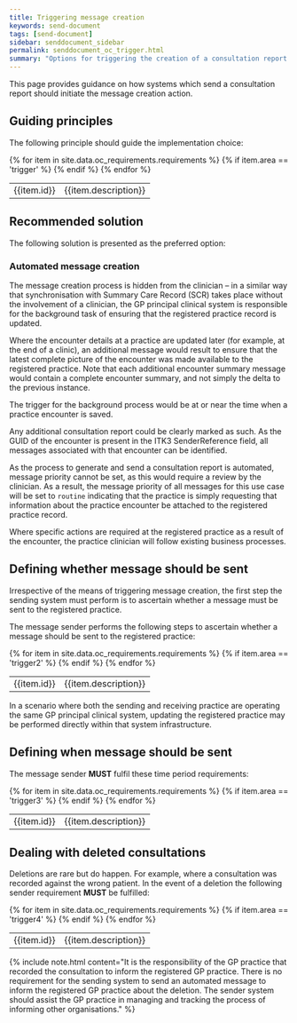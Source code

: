 ```yaml
---
title: Triggering message creation
keywords: send-document
tags: [send-document]
sidebar: senddocument_sidebar
permalink: senddocument_oc_trigger.html
summary: "Options for triggering the creation of a consultation report message"
---
```



This page provides guidance on how systems which send a consultation report should initiate the message creation action.

## Guiding principles ##

The following principle should guide the implementation choice:

<table class="requirement-box">
  {% for item in site.data.oc_requirements.requirements %}
  {% if item.area == 'trigger' %}
  <tr>
    <td id="{{item.id}}">{{item.id}}</td>
    <td>{{item.description}}</td>
  </tr>
  {% endif %}
  {% endfor %}
</table>

## Recommended solution ##

The following solution is presented as the preferred option:

### Automated message creation ###

The message creation process is hidden from the clinician – in a similar way that synchronisation with Summary Care Record (SCR) takes place without the involvement of a clinician, the GP principal clinical system is responsible for the background task of ensuring that the registered practice record is updated.

Where the encounter details at a practice are updated later (for example, at the end of a clinic), an additional message would result to ensure that the latest complete picture of the encounter was made available to the registered practice. Note that each additional encounter summary message would contain a complete encounter summary, and not simply the delta to the previous instance.

The trigger for the background process would be at or near the time when a practice encounter is saved.

Any additional consultation report could be clearly marked as such. As the GUID of the encounter is present in the ITK3 SenderReference field, all messages associated with that encounter can be identified.

As the process to generate and send a consultation report is automated, message priority cannot be set, as this would require a review by the clinician. As a result, the message priority of all messages for this use case will be set to `routine` indicating that the practice is simply requesting that information about the practice encounter be attached to the registered practice record.

Where specific actions are required at the registered practice as a result of the encounter, the practice clinician will follow existing business processes.

## Defining whether message should be sent ##

Irrespective of the means of triggering message creation, the first step the sending system must perform is to ascertain whether a message must be sent to the registered practice.

The message sender performs the following steps to ascertain whether a message should be sent to the registered practice:

<table class="requirement-box">
  {% for item in site.data.oc_requirements.requirements %}
  {% if item.area == 'trigger2' %}
  <tr>
    <td id="{{item.id}}">{{item.id}}</td>
    <td>{{item.description}}</td>
  </tr>
  {% endif %}
  {% endfor %}
</table>

In a scenario where both the sending and receiving practice are operating the same GP principal clinical system, updating the registered practice may be performed directly within that system infrastructure.

## Defining when message should be sent ##

The message sender <strong>MUST</strong> fulfil these time period requirements:

<table class="requirement-box">
  {% for item in site.data.oc_requirements.requirements %}
  {% if item.area == 'trigger3' %}
  <tr>
    <td id="{{item.id}}">{{item.id}}</td>
    <td>{{item.description}}</td>
  </tr>
  {% endif %}
  {% endfor %}
</table>

## Dealing with deleted consultations ##

Deletions are rare but do happen. For example, where a consultation was recorded against the wrong patient. In the event of a deletion the following sender requirement <strong>MUST</strong> be fulfilled:

<table class="requirement-box">
  {% for item in site.data.oc_requirements.requirements %}
  {% if item.area == 'trigger4' %}
  <tr>
    <td id="{{item.id}}">{{item.id}}</td>
    <td>{{item.description}}</td>
  </tr>
  {% endif %}
  {% endfor %}
</table>

{% include note.html content="It is the responsibility of the GP practice that recorded the consultation to inform the registered GP practice. There is no requirement for the sending system to send an automated message to inform the registered GP practice about the deletion. The sender system should assist the GP practice in managing and tracking the process of informing other organisations." %} 



